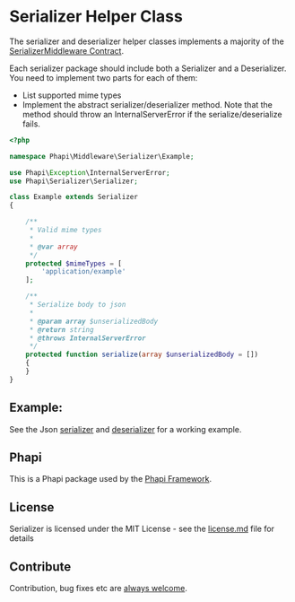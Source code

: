 # Serializer Helper Class
The serializer and deserializer helper classes implements a majority of the [SerializerMiddleware Contract](https://github.com/phapi/contract/blob/master/src/Phapi/Contract/Middleware/SerializerMiddleware.php).

Each serializer package should include both a Serializer and a Deserializer. You need to implement two parts for each of them:

- List supported mime types
- Implement the abstract serializer/deserializer method. Note that the method should throw an InternalServerError if the serialize/deserialize fails.

```php
<?php

namespace Phapi\Middleware\Serializer\Example;

use Phapi\Exception\InternalServerError;
use Phapi\Serializer\Serializer;

class Example extends Serializer
{

    /**
     * Valid mime types
     *
     * @var array
     */
    protected $mimeTypes = [
        'application/example'
    ];

    /**
     * Serialize body to json
     *
     * @param array $unserializedBody
     * @return string
     * @throws InternalServerError
     */
    protected function serialize(array $unserializedBody = [])
    {
    }
}
```

## Example:
See the Json [serializer](https://github.com/phapi/serializer-json/blob/master/src/Phapi/Middleware/Serializer/Json/Json.php) and [deserializer](https://github.com/phapi/serializer-json/blob/master/src/Phapi/Middleware/Deserializer/Json/Json.php) for a working example.

## Phapi
This is a Phapi package used by the [Phapi Framework](https://github.com/phapi/phapi).

## License
Serializer is licensed under the MIT License - see the [license.md](https://github.com/phapi/serializer/blob/master/license.md) file for details

## Contribute
Contribution, bug fixes etc are [always welcome](https://github.com/phapi/serializer/issues/new).

